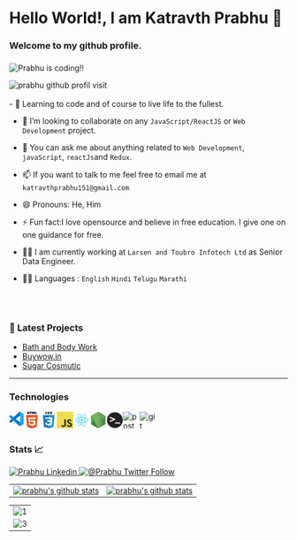 # Hello World!, I am Katravth Prabhu 👋
### Welcome to my github profile.

<img src = "https://cdn.dribbble.com/users/140227/screenshots/6430073/isometric-computer.gif" width ="700px" alt ="Prabhu is coding!!" align = "middle"></img>
<br />
<!-- ![](https://camo.githubusercontent.com/e95508d1d417e64aaa73df8f096ab766634ca921/68747470733a2f2f6b6f6d617265762e636f6d2f67687076632f3f757365726e616d653d7361696b617462697368616c266c6162656c3d50726f66696c652b56696577732b546f646179) -->

<img src="https://komarev.com/ghpvc/?username=prabhuRV&label=PEOPLE%20VISIT%20THIS%20PROFILE&color=blueviolet&style=flat-square" alt="prabhu github profil visit" />


<br/>
  <br/>
- 🌱 Learning to code and of course to live life to the fullest.

- 👯 I’m looking to collaborate on any `JavaScript/ReactJS` or `Web Development` project.


- 💬 You can ask me about anything related to `Web Development`, `javaScript`, `reactJs`and `Redux`.
      
      
- 📫 If you want to talk to me feel free to email me at `katravthprabhu151@gmail.com`

- 😄 Pronouns:  He, Him

- ⚡ Fun fact:I love opensource and believe in free education. I give one on one guidance for free.

- 👨‍⚖️ I am currently working at `Larsen and Toubro Infotech Ltd` as Senior Data Engineer.
- 🙇‍♂️ Languages : `English` `Hindi` `Telugu` `Marathi`

<br />
<br />

### 📕 Latest Projects

<!-- PROJECT-LIST:START -->
- [Bath and Body Work]()
- [Buywow.in]()
- [Sugar Cosmutic]()
<!-- PROJECT-LIST:END -->

---

### Technologies

<img align="left" alt="Visual Studio Code" width="26px" src="https://raw.githubusercontent.com/github/explore/80688e429a7d4ef2fca1e82350fe8e3517d3494d/topics/visual-studio-code/visual-studio-code.png" />
<img align="left" alt="HTML5" width="30px" src="https://raw.githubusercontent.com/github/explore/80688e429a7d4ef2fca1e82350fe8e3517d3494d/topics/html/html.png" />
<img align="left" alt="CSS3" width="30px" src="https://raw.githubusercontent.com/github/explore/80688e429a7d4ef2fca1e82350fe8e3517d3494d/topics/css/css.png" />
<img align="left" alt="JavaScript" width="30px" src="https://raw.githubusercontent.com/github/explore/80688e429a7d4ef2fca1e82350fe8e3517d3494d/topics/javascript/javascript.png" />


<img align="left" alt="React" width="30px" src="https://raw.githubusercontent.com/github/explore/80688e429a7d4ef2fca1e82350fe8e3517d3494d/topics/react/react.png" />
<img align="left" alt="Node.js" width="30px" src="https://raw.githubusercontent.com/github/explore/80688e429a7d4ef2fca1e82350fe8e3517d3494d/topics/nodejs/nodejs.png" />



<img align="left" alt="Terminal" width="30px" src="https://raw.githubusercontent.com/github/explore/80688e429a7d4ef2fca1e82350fe8e3517d3494d/topics/terminal/terminal.png" href="https://docs.microsoft.com/en-us/powershell/scripting/install/installing-powershell-core-on-windows?view=powershell-7.1" />

<a href="https://postman.com" target="_blank"> <img align="left" src="https://www.vectorlogo.zone/logos/getpostman/getpostman-icon.svg" alt="postman" width="30" height="30" margin ="10px"/> </a>
      <a href="https://git-scm.com/" target="_blank"> <img align ="left" src="https://www.vectorlogo.zone/logos/git-scm/git-scm-icon.svg" alt="git" width="30" height="30"/> </a>
     
<br/>
<br/>

### Stats 📈
<table align="center" cellspacing="0" cellpadding="0" border="0">
   <tr>
    <td>
      <a href="https://github.com/prabhuRV" target="_blank">
        <img src="https://github-readme-stats.vercel.app/api?username=PrabhuRV&count_private=true&theme=tokyonight" alt="prabhu's github stats">
      <a/>
    </td>
         <td>
      <a href="https://github.com/prabhuRV" target="_blank">
        <img src="https://github-readme-streak-stats.herokuapp.com/?user=prabhuRV&e&" alt="prabhu's github stats">
      <a/>
    </td>
<!--     <td>
      
     <p>&nbsp;<img align="center" src="https://github-readme-streak-stats.herokuapp.com/?user=prabhuRV&" alt="prabhu" /></p>
      
    </td> -->
   </tr>
  
</table>
<p align="center">
 
<!--     <img alt="My Website" src="https://img.shields.io/badge/Website%20resume%20of%20Prabhu-FF6719?style=for-the-badge&logo=substack&logoColor=white"> -->
  
 
  <a href="https://www.linkedin.com/in/prabhu-katravath-9843941a4/" target="_blank">
    <img alt="Prabhu Linkedin" src="https://img.shields.io/badge/LinkedIn-0077B5?style=for-the-badge&logo=linkedin&logoColor=white">
  <a/>
  <a href="https://twitter.com/KatravathPrabhu" target="_blank">
    <img alt="@Prabhu Twitter Follow" src="https://img.shields.io/twitter/follow/thinwhiteframe?style=social">
  <a/>
</p>
        <table>
  <tr>
    <td><img src="https://github-profile-summary-cards.vercel.app/api/cards/profile-details?username=prabhuRV&theme=monokai"  display=block width=100% height=auto  alt="1" ></td>
   </tr> 
   <tr>
      <td><img src="https://activity-graph.herokuapp.com/graph?username=prabhuRV&bg_color=1a1b27&color=be90f2&line=638fda&point=35aea1&area=true"  display=block width=100% height=auto alt="3" ></td>
  </td>
  </tr>
</table>


